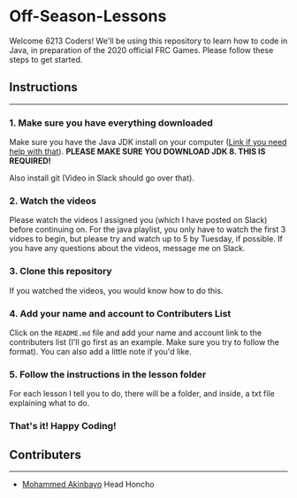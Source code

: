 # Off-Season-Lessons

Welcome 6213 Coders! We'll be using this repository to learn how to code in Java, in preparation of the 2020 official FRC Games. Please follow these steps to get started.

## Instructions

***

### **1. Make sure you have everything downloaded**


Make sure you have the Java JDK install on your computer ([Link if you need help with that](https://www.youtube.com/watch?v=rzto4yY3pVw)). **PLEASE MAKE SURE YOU DOWNLOAD JDK 8. THIS IS REQUIRED!**

Also install git (Video in Slack should go over that).

### **2. Watch the videos**


Please watch the videos I assigned you (which I have posted on Slack) before continuing on. For the java playlist, you only have to watch the first 3 vidoes to begin, but please try and watch up to 5 by Tuesday, if possible. If you have any questions about the videos, message me on Slack.

### **3. Clone this repository**


If you watched the videos, you would know how to do this.

### **4. Add your name and account to Contributers List**

Click on the `README.md` file and add your name and account link to the contributers list (I'll go first as an example. Make sure you try to follow the format). You can also add a little note if you'd like.


### **5. Follow the instructions in the lesson folder**

For each lesson I tell you to do, there will be a folder, and inside, a txt file explaining what to do.

### **That's it! Happy Coding!**


## Contributers

---

- [Mohammed Akinbayo](https://github.com/Mohammed532) Head Honcho
